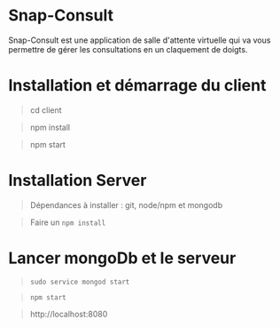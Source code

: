 # Snap-Consult
Snap-Consult est une application de salle d'attente virtuelle qui va vous permettre de gérer les consultations en un claquement de doigts.

# Installation et démarrage du client
> cd client

> npm install

> npm start

  
# Installation Server
> Dépendances à installer : git, node/npm et mongodb

> Faire un ```npm install```

# Lancer mongoDb et le serveur
> ```sudo service mongod start```

> ```npm start```

> http://localhost:8080
